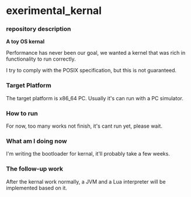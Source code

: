 # exerimental_kernal

### repository description

**A toy OS kernal**

Performance has never been our goal, we wanted a kernel that was rich in functionality to run correctly.

I try to comply with the POSIX specification, but this is not guaranteed.

### Target Platform

The target platform is x86_64 PC. Usually it's can run with a PC simulator.

### How to run

For now, too many works not finish, it's cant run yet, please wait.

### What am I doing now

I'm writing the bootloader for kernal, it'll probably take a few weeks.

### The follow-up work

After the kernal work normally, a JVM and a Lua interpreter will be implemented based on it.